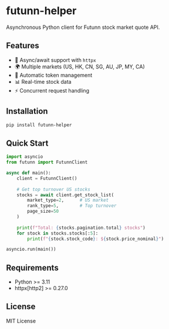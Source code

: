 # futunn-helper

Asynchronous Python client for Futunn stock market quote API.

## Features

- 🚀 Async/await support with `httpx`
- 🌍 Multiple markets (US, HK, CN, SG, AU, JP, MY, CA)
- 🔐 Automatic token management
- 📊 Real-time stock data
- ⚡ Concurrent request handling

## Installation

```bash
pip install futunn-helper
```

## Quick Start

```python
import asyncio
from futunn import FutunnClient

async def main():
    client = FutunnClient()
    
    # Get top turnover US stocks
    stocks = await client.get_stock_list(
        market_type=2,      # US market
        rank_type=5,        # Top turnover
        page_size=50
    )
    
    print(f"Total: {stocks.pagination.total} stocks")
    for stock in stocks.stocks[:5]:
        print(f"{stock.stock_code}: ${stock.price_nominal}")

asyncio.run(main())
```

## Requirements

- Python >= 3.11
- httpx[http2] >= 0.27.0

## License

MIT License
